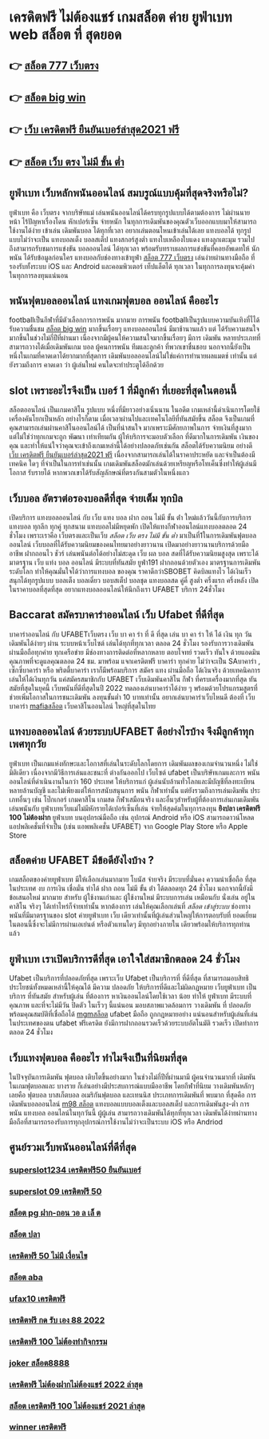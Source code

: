 # เครดิตฟรี ไม่ต้องแชร์   เกมสล็อต ค่าย  ยูฟ่าเบท  web  สล็อต ที่ สุดยอด

## 👉 [สล็อต 777 เว็บตรง](https://mabet.net/register/)
## 👉 [สล็อต big win](https://mabet.net/)
## 👉 [เว็บ เครดิตฟรี ยืนยันเบอร์ล่าสุด2021 ฟรี](https://mabet.net/20-free-100/)
## 👉 [สล็อต เว็บ ตรง ไม่มี ขั้น ต่ำ](https://mabet.net/credit-free-50/)

## ยูฟ่าเบท เว็บหลักพนันออนไลน์ สมบรูณ์แบบคุ้มที่สุดจริงหรือไม่?

 ยูฟ่าเบท  คือ เว็บตรง  จากบริษัทแม่ เล่นพนันออนไลน์ได้ครบทุกรูปแบบได้ตามต้องการ ไม่ผ่านนายหน้า ไร้ปัญหาเรื่องโดน หักเปอร์เซ็น  จ่ายหนัก ในทุกการเดิมพันของคุณตัวเว็บออกแบบมาให้สามารถใช้งานได้ง่าย เข้าเล่น เดิมพันบอล ได้ทุกที่เวลา อยากเล่นตอนไหนเข้าเล่นได้เลย  แทงบอลได้ ทุกรูปแบบไม่ว่าจะเป็น แทงบอลเต็ง บอลสเต็ป แทงสกอร์สูงต่ำ แทงใบเหลืองใบแดง แทงลูกเตะมุม รวมไปถึงสามารถรับชมการแข่งขัน บอลออนไลน์ ได้ทุกเวลา  พร้อมรับทราบผลการแข่งขันที่คอยอัพเดทให้ นักพนัน ได้รับข้อมูลก่อนใคร แทงบอลกับช่องทางเข้ายูฟ่า [สล็อต 777 เว็บตรง](https://mabet.net/) เล่นง่ายผ่านทางมือถือ ที่รองรับทั้งระบบ iOS และ Android และคอมพิวเตอร์ เท็ปแล็ตได้ ทุกเวลา ในทุกการลงทุนจะคุ้มค่าในทุกการลงทุนแน่นอน


##  พนันฟุตบอลออนไลน์  แทงเกมฟุตบอล  ออนไลน์ คืออะไร

 footballเป็นกีฬาที่มีตัวเลือกการการพนัน มากมาย การพนัน footballเป็นรูปแบบความบันเทิงที่ไได้รับความชื่นชม [สล็อต big win](https://mabet.net/20-free-100/) มากขึ้นเรื่อยๆ  แทงบอลออนไลน์  มีมาช้านานแล้ว แต่ ได้รับความสนใจ มากขึ้นในช่วงไม่กี่ปีที่ผ่านมา เนื่องจากมีผู้คนให้ความสนใจมากขึ้นเรื่อยๆ มีการ เดิมพัน หลายประเภทที่สามารถวางได้เมื่อเดิมพันเกม บอล   ผู้คนการพนัน ทีมและลูกค้า ที่พวกเขาชื่นชอบ นอกจากนี้ยังเป็นหนึ่งในเกมที่คาดเดาได้ยากมากที่สุดการ เดิมพันบอลออนไลน์ไม่ใช่แค่การทำนายผลแมตช์ เท่านั้น แต่ยังรวมถึงการ คาดเดา ว่า ผู้เล่นใหม่ คนใดจะทำประตูได้อีกด้วย

##  slot  เพราะอะไรจึงเป็น เบอร์ 1 ที่มีลูกค้า ที่เยอะที่สุดในตอนนี้

 สล็อตออนไลน์ เป็นเกมคาสิโน รูปแบบ หนึ่งที่มียาวอย่างเนิ่นนาน  ในอดีต เกมเหล่านี้ดำเนินการโดยใช้เครื่องคันโยกเป็นหลัก อย่างไรก็ตาม เมื่อเวลาผ่านไปและเทคโนโลยีที่ทันสมัยขึ้น สล็อต จึงเป็นเกมที่คุณสามารถเล่นผ่านคาสิโนออนไลน์ได้ เป็นที่น่าสนใจ มากเพราะมีศักยภาพในการ จ่ายเงินที่สูงมาก แต่ไม่ใช่ว่าทุกเกมจะถูก พัฒนา เท่าเทียมกัน ผู้ให้บริการจะมอบตัวเลือก ที่ดีมากในการเดิมพัน เงินของคุณ และทำให้แน่ใจว่าคุณจะเข้าถึงเกมเหล่านี้ได้อย่างปลอดภัยเช่นกัน สล็อตได้รับความนิยม อย่างดี [เว็บ เครดิตฟรี ยืนยันเบอร์ล่าสุด2021 ฟรี](https://mabet.net/credit-free-50/) เนื่องจากสามารถเล่นได้ในราคาประหยัด และจำเป็นต้องมี เทคนิค ใดๆ ที่จำเป็นในการทำเช่นนั้น เกมเดิมพันสล็อตมักเล่นด้วยเหรียญหรือโทเค็นซึ่งทำให้ผู้เล่นมีโอกาส รับรายได้ หากพวกเขาได้รับสัญลักษณ์ที่ตรงกันสามตัวในหนึ่งแถว


## เว็บบอล  อัตราต่อรองบอลดีที่สุด  จ่ายเต็ม ทุกบิล

เปิดบริการ แทงบอลออนไลน์ กับ เว็บ แทง บอล ฝาก ถอน ไม่มี ขั้น ต่ํา
ใหม่แล้ววันนี้กับการบริการแทงบอล ทุกลีก ทุกคู่ ทุกสนาม แทงบอลไม่มีหยุดพัก เปิดให้แทงกีฬาออนไลน์แทงบอลตลอด 24 ชั่วโมง เพราะเราคือ เว็บตรงและเป็นเว็บ *สล็อต เว็บ ตรง ไม่มี ขั้น ต่ำ*  มาเป็นที่1ในการเดิมพันฟุตบอลออนไลน์ เว็บบอลที่ได้รับความนิยมของคนไทยมาอย่างยาวนาน เปิดมาอย่างยาวนานบริการด้วยมืออาชีพ ฝากถอนไว ชัวร์ เล่นพนันต่อได้อย่างไม่สะดุด เว็บ ผล บอล สดที่ได้รับความนิยมสูงสุด เพราะได้มาตรฐาน เว็บ แท่ง บอล ออนไลน์ มีระบบที่ทันสมัย ยูฟ่า191 ฝากถอนด้วยตัวเอง มาตรฐานการเดิมพันระดับโลก ทำให้คุณมั่นใจได้ว่าการแทงบอล ของคุณ ราคาดีกว่าSBOBET  คิดบิลแทงไว ได้เงินเร็ว  สนุกได้ทุกรูปแบบ บอลเต็ง บอลเดี่ยว บอบสเต็ป บอลชุด แทงบอลสด คู่คี่ สูงต่ำ ครึ่งแรก ครึ่งหลัง เปิดในราคาบอลที่สุดที่สุด อยากแทงบอลออนไลน์ให้นึกถึงเรา UFABET บริการ 24ชั่วโมง 


##  Baccarat  สมัครบาคาร่าออนไลน์  เว็บ Ufabet  ที่ดีที่สุด

บาคาร่าออนไลน์ กับ UFABETเว็บตรง    เว็บ บา คา ร่า ที่ ดี ที่สุด เล่น บา คา ร่า ให้ ได้ เงิน ทุก วัน  เดิมพันได้ง่ายๆ ผ่าน ระบบหน้าเว็บไซต์ เล่นได้ทุกที่ทุกเวลา ตลอด 24 ชั่วโมง รองรับการวางเดิมพันผ่านมือถือทุกค่าย ทุกเครือข่าย มีช่องทางการติดต่อที่หลากหลาย ตอบโจทย์ รวดเร็ว ทันใจ ด้วยแอดมินคุณภาพที่จะดูแลคุณตลอด 24 ชม. มาพร้อม แจกเครดิตฟรี บาคาร่า  ทุกค่าย ไม่ว่าจะเป็น SAบาคาร่า , เซ็กซี่บาคาร่า หรือ พริตตี้บาคาร่า เราก็มีพร้อมบริการ สมัคร แทง  ผ่านมือถือ ได้เงินจริง ด้วยเทคนิคการเล่นให้ได้เงินทุกวัน แค่สมัครสมาชิกกับ UFABET เว็บเดิมพันคาสิโน กีฬา ที่ครบเครื่องมากที่สุด ทันสมัยที่สุดในยุคนี้ เว็บพนันที่ดีที่สุดในปี 2022 ทดลองเล่นบาคาร่าได้ง่าย ๆ พร้อมด้วยโปรแกรมสูตรที่ช่วยเพิ่มโอกาสในการชนะเดิมพัน ลงทุนขั้นต่ำ 10 บาทเท่านั้น อยากเล่นบาคาร่าเว็บไหนดี ต้องที่ เว็บบาคาร่า   [mafiaสล็อต](https://mabet.net/credit-free-50/) เว็บคาสิโนออนไลน์ ใหญ่ที่สุดในไทย


##  แทงบอลออนไลน์   ด้วยระบบUFABET ดีอย่างไรบ้าง จึงมีลูกค้าทุกเพศทุกวัย

 ยูฟ่าเบท เป็นเกมแห่งทักษะและโอกาสที่เล่นในระดับโลกโดยการ เดิมพันผลของเกมจำนวนหนึ่ง ไม่ใช่มิติเดียว เนื่องจากมีวิธีการเล่นและชนะที่ ต่างกันออกไป เว็บไซต์ ufabet เป็นบริษัทเกมและการ พนันออนไลน์ที่ดำเนินงานในกว่า 160 ประเทศ ให้บริการแก่ ผู้เล่นนับล้านทั่วโลกและมีบัญชีที่ลงทะเบียนหลายล้านบัญชี และไม่เพียงแต่ให้การสนับสนุนการ พนัน กีฬาเท่านั้น แต่ยังรวมถึงการเล่นเดิมพัน ประเภทอื่นๆ เช่น โป๊กเกอร์ เกมคาสิโน เกมสด กีฬาเสมือนจริง และอื่นๆสำหรับผู้ที่ต้องการเล่นเกมเดิมพัน เล่นพนันกับ ยูฟ่าเบทเว็บแม่ไม่มีหักรายได้เปอร์เซ็นที่เล่น  จ่ายให้สุดค้มในทุการลงทุน **ยิงปลา เครดิตฟรี 100 ไม่ต้องฝาก**  ยูฟ่าเบท  บนอุปกรณ์มือถือ เช่น อุปกรณ์ Android หรือ iOS สามารถดาวน์โหลดแอปพลิเคชั่นที่จำเป็น (เช่น แอพพลิเคชั่น UFABET) จาก Google Play Store หรือ Apple Store 


##  สล็อตค่าย UFABET มีข้อดียังไงบ้าง ?

 เกมสล็อตของค่ายยูฟ่าเบท  มีให้เลือกเล่นมากมาย โบนัส  จ่ายจริง มีระบบที่มั่นคง  ความน่าเชื่อถือ ที่สุดในประเทศ  งบ การเงิน  เชื่อมั่น  ทำได้  ฝาก ถอน ไม่มี ขั้น ต่ํา ได้ตลอดทุก 24 ชั่วโมง นอกจากนี้ยังมี ข้อเสนอใหม่ มากมาย สำหรับ ผู้ใช้งานเก่าและ ผู้ใช้งานใหม่ มีระบบการเล่น เหมือนกับ  นั่งเล่น อยู่ในคาสิโน  จริงๆ ได้เท่าไหร่ก็จ่ายเท่านั้น หากต้องการ เล่นให้คุณเลือกเล่นที่ *สล็อต เข้าสู่ระบบ* ช่องทางพนันที่มีมาตรฐานของ slot ค่ายยูฟ่าเบท  เว็บ เดียวเท่านั้นที่ผู้เล่นส่วนใหญ่ให้การตอบรับที่ ยอดเยี่ยม ในตอนนี้ซึ่งจะไม่มีการผ่านเอเย่นต์ หรือตัวแทนใดๆ มีทุกอย่างภายใน เดียวพร้อมให้บริการทุกท่านแล้ว


## ยูฟ่าเบท เราเปิดบริการดีที่สุด เอาใจใส่สมาชิกตลอด 24 ชั่วโมง

Ufabet  เป็นบริการที่ปลอดภัยที่สุด  เพราะเว็บ Ufabet  เป็นบริการที่ ที่ดีที่สุด ที่สามารถมอบสิทธิประโยชน์ทั้งหมดเหล่านี้ให้คุณได้ มีความ ปลอดภัย ให้บริการที่ดีและไม่ผิดกฏหมาย  เว็บยูฟ่าเบท เป็นบริการ ที่ทันสมัย สำหรับผู้เล่น ที่ต้องการ หาเงินออนไลน์โดยใช้เวลา น้อย  ทำให้  ยูฟ่าเบท มีระบบที่ คุณภาพ และที่จะไม่มีวัน ปิดตัว ในเร็วๆ นี้แน่นอน มอบสภาพแวดล้อมการ วางเดิมพัน ที่ ปลอดภัยพร้อมคุณสมบัติที่เชื่อถือได้ [mgmสล็อต](https://member.mabet.net/?action=login)  ufabet มือถือ  ถูกกฎหมายอย่าง แน่นอนสำหรับผู้เล่นที่เล่นในประเทศของตน  ufabet ฟรีเครดิต ยังมีการฝากถอนรวดเร็วด้วยระบบอัตโนมัติ รวดเร็ว เปิดทำการตลอด 24 ชั่วโมง


##  เว็บแทงฟุตบอล คืออะไร  ทำไมจึงเป็นที่นิยมที่สุด

ในปัจจุบันการเดิมพัน ฟุตบอล เติบโตขึ้นอย่างมาก ในช่วงไม่กี่ปีที่ผ่านมามี ผู้คนจำนวนมากที่ เดิมพัน ในเกมฟุตบอลและ บางราย ก็เล่นอย่างมีประสบการณ์แบบมืออาชีพ โดยกีฬาที่นิยม วางเดิมพันหลักๆเลยคือ ฟุตบอล บาสเก็ตบอล อเมริกันฟุตบอล และเทนนิส ประเภทการเดิมพันที่ พบมาก ที่สุดคือ  การเดิมพันบอลออนไลน์  [m98 สล็อต](https://member.mabet.net/?action=login) แทงบอลแบบบอลเต็งและบอลสเต็ป และการเดิมพันสูง-ต่ำ การพนัน  แทงบอล ออนไลน์ในทุกวันนี้  ผู้ผู้เล่น สามารถวางเดิมพันได้ทุกที่ทุกเวลา เดิมพันได้ง่ายผ่านทางมือถือที่สามารถรองรับการทุกอุปกรณ์การใช้งานไม่ว่าจะเป็นระบบ iOS หรือ Andriod

## ศูนย์รวมเว็บพนันออนไลน์ที่ดีที่สุด

### [superslot1234 เครดิตฟรี50 ยืนยันเบอร์](https://atom.io/themes/สมัครสมาชิก%20ฟรีเครดิต%20เครดิตฟรี%20กดรับเอง%20ไม่มี%20เงื่อนไข2021%20008%20สล็อต%20PG%2020รับ100%20เว็บตรง100%)
### [superslot 09 เครดิตฟรี 50](https://atom.io/themes/สมัครสมาชิก%20ฟรีเครดิต%20pg%20เครดิตฟรี%2050ล่าสุด%20008%20สล็อต%20PG%2020รับ100%20เว็บตรง100%)
### [สล็อต pg ฝาก-ถอน วอ ล เล็ ต](https://atom.io/themes/สมัครสมาชิก%20ฟรีเครดิต%20superslot%20เครดิตฟรี50%20008%20สล็อต%20PG%2020รับ100%20เว็บตรง100%)
### [สล็อต ปลา](https://atom.io/themes/สมัครสมาชิก%20ฟรีเครดิต%20เครดิตฟรี%20กดรับ%20เอง300%20008%20สล็อต%20PG%2020รับ100%20เว็บตรง100%)
### [เครดิตฟรี 50 ไม่มี เงื่อนไข](https://atom.io/themes/สมัครสมาชิก%20ฟรีเครดิต%20สล็อต%20681%20008%20สล็อต%20PG%2020รับ100%20เว็บตรง100%)
### [สล็อต aba](https://atom.io/themes/สมัครสมาชิก%20ฟรีเครดิต%20เครดิตฟรี%20กดรับ%20เอง%20joker%20008%20สล็อต%20PG%2020รับ100%20เว็บตรง100%)
### [ufax10 เครดิตฟรี](https://atom.io/themes/สมัครสมาชิก%20ฟรีเครดิต%20สล็อต%20pg%20เกมส์ไหนดี%20008%20สล็อต%20PG%2020รับ100%20เว็บตรง100%)
### [เครดิตฟรี กด รับ เอง 88 2022](https://atom.io/themes/สมัครสมาชิก%20ฟรีเครดิต%20สล็อต1บาท%20008%20สล็อต%20PG%2020รับ100%20เว็บตรง100%)
### [เครดิตฟรี 100 ไม่ต้องทำกิจกรรม](https://atom.io/themes/สมัครสมาชิก%20ฟรีเครดิต%20เครดิตฟรี%2030%20008%20สล็อต%20PG%2020รับ100%20เว็บตรง100%)
### [joker สล็อต8888](https://atom.io/themes/สมัครสมาชิก%20ฟรีเครดิต%206699%20สล็อต%20008%20สล็อต%20PG%2020รับ100%20เว็บตรง100%)
### [เครดิตฟรี ไม่ต้องฝากไม่ต้องแชร์ 2022 ล่าสุด](https://atom.io/themes/สมัครสมาชิก%20ฟรีเครดิต%20superslot777%20เครดิตฟรี50%20008%20สล็อต%20PG%2020รับ100%20เว็บตรง100%)
### [สล็อต เครดิตฟรี 100 ไม่ต้องแชร์ 2021 ล่าสุด](https://atom.io/themes/สมัครสมาชิก%20ฟรีเครดิต%20เครดิตฟรี50ยืนยันเบอร์2021ล่าสุด%20008%20สล็อต%20PG%2020รับ100%20เว็บตรง100%)
### [winner เครดิตฟรี](https://atom.io/themes/สมัครสมาชิก%20ฟรีเครดิต%20สล็อตmgm99pg%20008%20สล็อต%20PG%2020รับ100%20เว็บตรง100%)